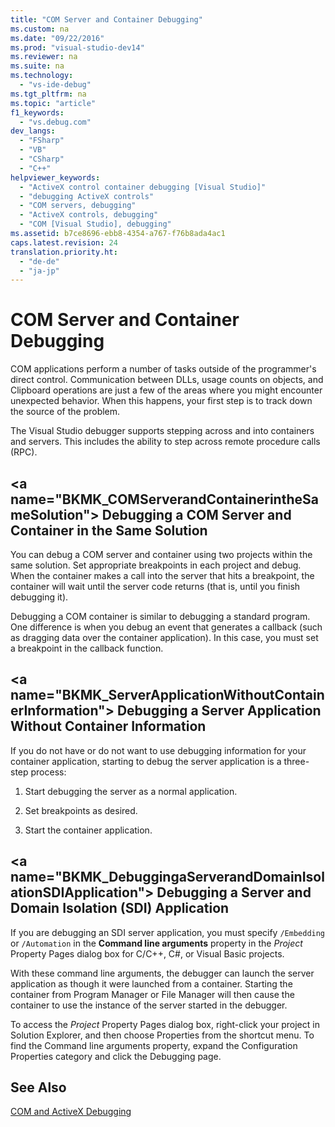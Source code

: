 ```yaml
---
title: "COM Server and Container Debugging"
ms.custom: na
ms.date: "09/22/2016"
ms.prod: "visual-studio-dev14"
ms.reviewer: na
ms.suite: na
ms.technology: 
  - "vs-ide-debug"
ms.tgt_pltfrm: na
ms.topic: "article"
f1_keywords: 
  - "vs.debug.com"
dev_langs: 
  - "FSharp"
  - "VB"
  - "CSharp"
  - "C++"
helpviewer_keywords: 
  - "ActiveX control container debugging [Visual Studio]"
  - "debugging ActiveX controls"
  - "COM servers, debugging"
  - "ActiveX controls, debugging"
  - "COM [Visual Studio], debugging"
ms.assetid: b7ce8696-ebb8-4354-a767-f76b8ada4ac1
caps.latest.revision: 24
translation.priority.ht: 
  - "de-de"
  - "ja-jp"
---
```

# COM Server and Container Debugging
COM applications perform a number of tasks outside of the programmer's direct control. Communication between DLLs, usage counts on objects, and Clipboard operations are just a few of the areas where you might encounter unexpected behavior. When this happens, your first step is to track down the source of the problem.  
  
 The Visual Studio debugger supports stepping across and into containers and servers. This includes the ability to step across remote procedure calls (RPC).  
  
##  \<a name="BKMK_COMServerandContainerintheSameSolution"></a> Debugging a COM Server and Container in the Same Solution  
 You can debug a COM server and container using two projects within the same solution. Set appropriate breakpoints in each project and debug. When the container makes a call into the server that hits a breakpoint, the container will wait until the server code returns (that is, until you finish debugging it).  
  
 Debugging a COM container is similar to debugging a standard program. One difference is when you debug an event that generates a callback (such as dragging data over the container application). In this case, you must set a breakpoint in the callback function.  
  
##  \<a name="BKMK_ServerApplicationWithoutContainerInformation"></a> Debugging a Server Application Without Container Information  
 If you do not have or do not want to use debugging information for your container application, starting to debug the server application is a three-step process:  
  
1.  Start debugging the server as a normal application.  
  
2.  Set breakpoints as desired.  
  
3.  Start the container application.  
  
##  \<a name="BKMK_DebuggingaServerandDomainIsolationSDIApplication"></a> Debugging a Server and Domain Isolation (SDI) Application  
 If you are debugging an SDI server application, you must specify `/Embedding` or `/Automation` in the **Command line arguments** property in the *Project* Property Pages dialog box for C/C++, C#, or Visual Basic projects.  
  
 With these command line arguments, the debugger can launch the server application as though it were launched from a container. Starting the container from Program Manager or File Manager will then cause the container to use the instance of the server started in the debugger.  
  
 To access the *Project* Property Pages dialog box, right-click your project in Solution Explorer, and then choose Properties from the shortcut menu. To find the Command line arguments property, expand the Configuration Properties category and click the Debugging page.  
  
## See Also  
 [COM and ActiveX Debugging](../vs140/com-and-activex-debugging.md)